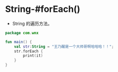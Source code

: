 # String-#forEach()

- String 的遍历方法。

```kotlin
package com.wnx

fun main() {
    val str:String = "王乃醒是一个大帅哥啊哈哈哈！！";
    str.forEach {
        print(it)
    }
}

```

